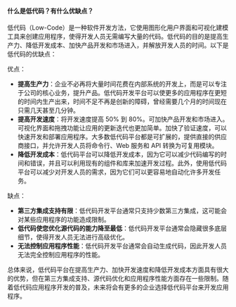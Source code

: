 <!--
 * @Author: Shu Binqi
 * @Date: 2023-03-03 01:38:49
 * @LastEditors: Shu Binqi
 * @LastEditTime: 2023-03-05 23:52:14
 * @Description: 低代码面试题（2题）
 * @Version: 1.0.0
 * @FilePath: \interviewQuestions\PC端\低代码.md
-->

#### 什么是低代码？有什么优缺点？

低代码（Low-Code）是一种软件开发方法，它使用图形化用户界面和可视化建模工具来创建应用程序，使得开发人员无需编写大量的代码。低代码的目的是提高生产力、降低开发成本、加快产品开发和市场进入，并解放开发人员的时间。以下是低代码的优缺点：

优点：

- **提高生产力**：企业不必再将大量时间花费在内部系统的开发上，而是可以专注于公司的核心业务，提升产品。低代码开发平台可以使更多的应用程序在更短的时间内生产出来，时间不足不再是创新的障碍，曾经需要几个月的时间现在只需几天甚至几分钟。
- **提高开发速度**：将开发速度提高 50% 到 80%。可加快产品开发和市场进入。可视化界面和拖拽功能让应用的更新迭代也更加简单。加快了验证速度，可以快速开发和部署应用程序。大多数低代码平台都是可扩展的，提供直接的供应商接口，并允许开发人员将命令行、Web 服务和 API 转换为可复用模块。
- **降低开发成本**：低代码平台可以降低开发成本，因为它可以减少代码编写的时间和错误，并且可以利用现有的组件和库来加速开发过程。此外，使用低代码平台可以减少对开发人员的需求，因为它们可以更容易地自动化许多开发任务。

缺点：

- **第三方集成支持有限**：低代码开发平台通常只支持少数第三方集成，这可能会对某些应用程序的功能造成限制。
- **低代码使您优化源代码的能力降至最低**：低代码开发平台通常会隐藏很多底层细节，使得开发人员无法进行高级优化。
- **无法控制应用程序性能**：低代码开发平台通常会自动生成代码，因此开发人员无法完全控制应用程序的性能。

总体来说，低代码平台在提高生产力、加快开发速度和降低开发成本方面具有很大的优势，但在第三方集成支持、源代码优化和应用程序性能方面存在一些限制。随着低代码应用程序开发的普及，未来将会有更多的企业选择低代码平台来开发应用程序。
